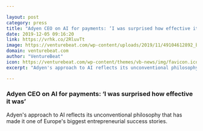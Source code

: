 ```yaml
---

layout: post
category: press
title: "Adyen CEO on AI for payments: ‘I was surprised how effective it was’"
date: 2019-12-05 09:16:20
link: https://vrhk.co/2RluvTt
image: https://venturebeat.com/wp-content/uploads/2019/11/49104612892_b16eb2ed57_k-e1574679079421.jpg?w=1200&strip=all
domain: venturebeat.com
author: "VentureBeat"
icon: https://venturebeat.com/wp-content/themes/vb-news/img/favicon.ico
excerpt: "Adyen's approach to AI reflects its unconventional philosophy that has made it one of Europe's biggest entrepreneurial success stories."

---
```


### Adyen CEO on AI for payments: ‘I was surprised how effective it was’

Adyen's approach to AI reflects its unconventional philosophy that has made it one of Europe's biggest entrepreneurial success stories.